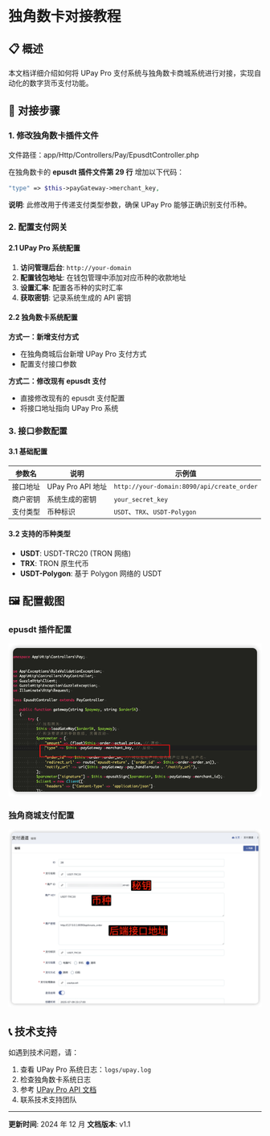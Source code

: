 # 独角数卡对接教程

## 📋 概述

本文档详细介绍如何将 UPay Pro 支付系统与独角数卡商城系统进行对接，实现自动化的数字货币支付功能。

## 🔧 对接步骤

### 1. 修改独角数卡插件文件

文件路径：app/Http/Controllers/Pay/EpusdtController.php

在独角数卡的 **epusdt 插件文件第 29 行** 增加以下代码：

```php
"type" => $this->payGateway->merchant_key,
```

**说明**: 此修改用于传递支付类型参数，确保 UPay Pro 能够正确识别支付币种。

### 2. 配置支付网关

#### 2.1 UPay Pro 系统配置

1. **访问管理后台**: `http://your-domain`
2. **配置钱包地址**: 在钱包管理中添加对应币种的收款地址
3. **设置汇率**: 配置各币种的实时汇率
4. **获取密钥**: 记录系统生成的 API 密钥

#### 2.2 独角数卡系统配置

**方式一：新增支付方式**

- 在独角商城后台新增 UPay Pro 支付方式
- 配置支付接口参数

**方式二：修改现有 epusdt 支付**

- 直接修改现有的 epusdt 支付配置
- 将接口地址指向 UPay Pro 系统

### 3. 接口参数配置

#### 3.1 基础配置

| 参数名   | 说明              | 示例值                                     |
| -------- | ----------------- | ------------------------------------------ |
| 接口地址 | UPay Pro API 地址 | `http://your-domain:8090/api/create_order` |
| 商户密钥 | 系统生成的密钥    | `your_secret_key`                          |
| 支付类型 | 币种标识          | `USDT`、`TRX`、`USDT-Polygon`              |

#### 3.2 支持的币种类型

- **USDT**: USDT-TRC20 (TRON 网络)
- **TRX**: TRON 原生代币
- **USDT-Polygon**: 基于 Polygon 网络的 USDT

## 🖼️ 配置截图

### epusdt 插件配置

![epusdt 配置](img/epimage.png)

### 独角商城支付配置

![独角商城配置](img/dujiaoimage.png)

## 📞 技术支持

如遇到技术问题，请：

1. 查看 UPay Pro 系统日志：`logs/upay.log`
2. 检查独角数卡系统日志
3. 参考 [UPay Pro API 文档](../../支付接口API文档.md)
4. 联系技术支持团队

---

**更新时间**: 2024 年 12 月
**文档版本**: v1.1
